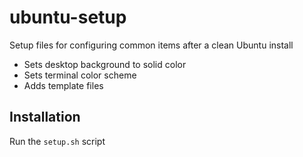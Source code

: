 # ubuntu-setup
Setup files for configuring common items after a clean Ubuntu install

* Sets desktop background to solid color
* Sets terminal color scheme 
* Adds template files

## Installation
Run the `setup.sh` script 
